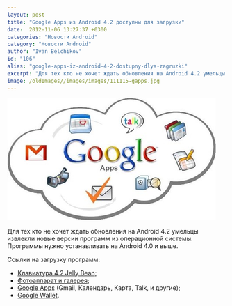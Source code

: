 ```yaml
---
layout: post
title: "Google Apps из Android 4.2 доступны для загрузки"
date:  2012-11-06 13:27:37 +0300
categories: "Новости Android"
category: "Новости Android"
author: "Ivan Belchikov"
id: "106"
alias: "google-apps-iz-android-4-2-dostupny-dlya-zagruzki"
excerpt: "Для тех кто не хочет ждать обновления на Android 4.2 умельцы извлекли новые версии программ из операционной системы. Программы нужно устанавливать на Android 4.0 и выше."
image: /oldImages//images/images/111115-gapps.jpg
---
```

<a href="#" rel="nofollow" ><img  src="/oldImages/images/images/111115-gapps.jpg" border="0" alt="" ></a>

Для тех кто не хочет ждать обновления на Android 4.2 умельцы извлекли новые версии программ из операционной системы. Программы нужно устанавливать на Android 4.0 и выше.


Ссылки на загрузку программ:

<ul>
<li><a href="#" rel="nofollow">Клавиатура 4.2 Jelly Bean</a><a href="#" target="_blank" rel="nofollow">;</a></li>
<li><a href="#" rel="nofollow">Фотоаппарат и галерея</a>;</li>
<li><a href="#" title="Google Apps 4.2" rel="nofollow">Google Apps</a> (Gmail, Календарь, Карта, Talk, и другие);</li>
<li><a href="#" title="Google Wallet" rel="nofollow">Google Wallet</a>.</li>
</ul>